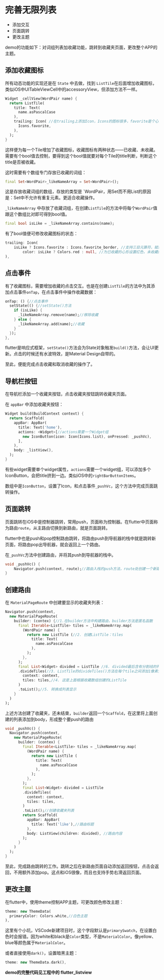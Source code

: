 # 完善无限列表

- 添加交互
- 页面跳转
- 更改主题

demo的功能如下：对词组列表加收藏功能，跳转到收藏夹页面，更改整个APP的主题。

## 添加收藏图标

所有动态功能的实现还是在 `State` 中去做，找到 `ListTile`在后面增加收藏图标，类似iOS中UITableViewCell中的accessoryView，但添加方法不一样。

```dart
Widget _cellView(WordPair name) {
  return ListTile(
    title: Text(
      name.asPascalCase
    ),
    trailing: Icon( //在trailing上添加Icon，Icons的图标很多，favorite是个心形
      Icons.favorite,
    ),
  );
}
```

这样便为每一个Tile增加了收藏图标，收藏图标有两种状态——已收藏、未收藏。需要有个bool值去控制，要得到这个bool值就要对每个Tile的title判断，判断这个title是否被收藏。

这时需要有个数组专门存放已收藏的词组：

```dart
final Set<WordPair>_likeNameArray = Set<WordPair>();
```

这是存放收藏词组的数组，存放的类型是 `WordPair，用Set而不用List的原因是：Set中不允许有重复元素。更适合收藏操作。

`_likeNameArray` 中存放了收藏词组，在创建`ListTile`的方法中将每个`WordPair`值跟这个数组比对即可得到bool值。

```dart
final bool isLike = _likeNameArray.contains(name); 
```

有了bool值便可修改收藏图标的状态：

```dart
trailing: Icon(
    isLike ? Icons.favorite : Icons.favorite_border, //支持三目元算符，赋值不同收藏图标
		color: isLike ? Colors.red : null, //为已收藏的心形设置红色，未收藏的不设置颜色
),
```

## 点击事件

有了收藏图标，需要增加收藏的点击交互。也是在创建`ListTile`的方法中为其添加点击事件`onTap`，在点击事件中操作收藏数据：

```dart
onTap: () {//点击事件
  setState(() {//setState()方法
    if (isLike) {
      _likeNameArray.remove(name);//移除收藏
    } else {
      _likeNameArray.add(name);//收藏
    }
  });
},
```

flutter是响应式框架，`setState()`方法会为State对象触发`build()`方法，会让UI更新。点击的时候还有水波特效，是Material Design自带的。

至此，便能完成点击收藏和取消收藏的操作了。

## 导航栏按钮

在导航栏添加一个收藏夹按钮，点击收藏夹按钮跳转收藏夹页面。

在 `appBar` 中添加收藏夹按钮：

```dart
Widget build(BuildContext context) {
  return Scaffold(
    appBar: AppBar(
      title: Text('home'),
      actions: <Widget>[//actions需要一个Widget组
        new IconButton(icon: Icon(Icons.list), onPressed: _pushVc),
      ],
    ),
    body: _listView(),
  );
}
```

有些widget需要单个widget属性，`actions`需要一个widget组，可以添加多个IconButton，会把title挤到一边。类似iOS中的`rightBarButtonItems`。

数组中是`IconButton`，设置了Icon，和点击事件`_pushVc`，这个方法中完成页面跳转操作。

## 页面跳转

页面跳转在iOS中是控制器跳转，常用push，页面称为控制器。在flutter中页面称为路由`route`，从主路由切换到新路由，就是页面跳转。

flutter中也是push和pop控制路由跳转，将路由push到导航器的栈中就是跳转新页面，将路由pop出导航器，就会返回上一个路由。

在`_pushVc`方法中创建路由，并将其push到导航器的栈中。

```dart
void _pushVc() {
    Navigator.push(context, route);//路由入栈的push方法，route处创建一个新路由
}
```

## 创建路由

在 `MaterialPageRoute` 中创建要显示的收藏夹列表：

```dart
Navigator.push(context, 
  new MaterialPageRoute(
    builder: (contex) {//1.在builder方法中构建路由，builder方法是匿名函数
      final Iterable<ListTile> tiles = _likeNameArray.map(
        (WordPair name) {
          return new ListTile (//2. 创建ListTile：tiles
            title: Text(
              name.asPascalCase
            ),
          );
        },
      );
      final List<Widget> divided = ListTile //6. divided最后含有分割线的列表
      .divideTiles(//3. ListTile的divideTiles()方法在每个tile之间添加1像素分割线，不用像之前判断奇偶添加Divider()
        context: context,
        tiles: tiles,//4. 这是上面根据收藏数组创建的ListTile
      )
      .toList();//5. 转换成列表显示
    }
  )
);
```

上述方法创建了收藏夹，还未结束，`builder`返回一个`Scaffold`，在这里将上面创建的列表添加到body，形成整个要push的路由

```dart
void _pushVc() {
  Navigator.push(context, 
    new MaterialPageRoute(
      builder: (contex) {
        final Iterable<ListTile> tiles = _likeNameArray.map(
          (WordPair name) {
            return new ListTile (
              title: Text(
                name.asPascalCase
              ),
            );
          },
        );
        final List<Widget> divided = ListTile
        .divideTiles(
          context: context,
          tiles: tiles,
        )
        .toList();//创建收藏夹列表
        return Scaffold(
          appBar: AppBar(
            title: Text('like'),//路由标题
          ),
          body: ListView(children: divided), //路由内容
        );
      }
    )
  );
}
```

至此，完成路由跳转的工作。跳转之后在新路由页面自动添加返回按钮，点击会返回，不用额外添加pop。这点和iOS很像，而且也支持手势右滑返回页面。

## 更改主题

在flutter中，使用theme控制APP主题，可更改颜色修改主题：

```dart
theme: new ThemeData(
  primaryColor: Colors.white,//白色主题
),
```

这里有个小坑，VSCode新建项目时，这个字段默认是`primarySwatch`，在设置白色时会报错。因为white和black是`Color`类型，不是`MaterialColor`。像yellow、blue等颜色属于`MaterialColor`。

或者直接使用`dark()`，设置暗黑主题：

```dart
theme: new ThemeData.dark(),
```



**demo的完整代码见工程中的 flutter_listview**